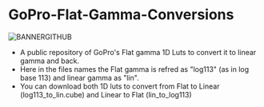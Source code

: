 # GoPro-Flat-Gamma-Conversions
![BANNERGITHUB](https://github.com/IRCGraphic/GoPro-Flat-Gamma-Conversions/assets/113941057/22c3513d-4b4f-4a9d-8705-b9bdc5704b77)

- A public repository of GoPro's Flat gamma 1D Luts to convert it to linear gamma and back.  
- Here in the files names the Flat gamma is refred as "log113" (as in log base 113) and linear gamma as "lin".  
- You can download both 1D luts to convert from Flat to Linear (log113_to_lin.cube) and Linear to Flat (lin_to_log113)
